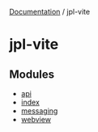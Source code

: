 [Documentation](../packages.md) / jpl-vite

# jpl-vite

## Modules

- [api](api/index.md)
- [index](index/index.md)
- [messaging](messaging/index.md)
- [webview](webview/index.md)
